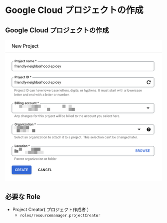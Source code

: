 # Google Cloud プロジェクトの作成


## Google Cloud プロジェクトの作成

![](./_img/01.png)

## 必要な Role

+ Project Creator( プロジェクト作成者 )
  + `roles/resourcemanager.projectCreator`

